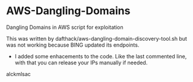 # AWS-Dangling-Domains
Dangling Domains in AWS script for exploitation

This was written by dafthack/aws-dangling-domain-discovery-tool.sh but was not working because BING updated its endpoints. 
+ I added some enhacements to the code. Like the last commented line, with that you can release your IPs manually if needed. 

alckmlsac
